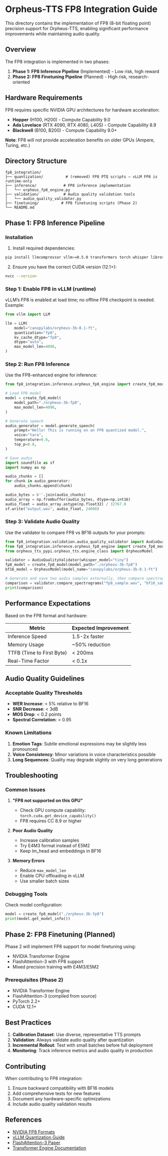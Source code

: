 # Orpheus-TTS FP8 Integration Guide

This directory contains the implementation of FP8 (8-bit floating point) precision support for Orpheus-TTS, enabling significant performance improvements while maintaining audio quality.

## Overview

The FP8 integration is implemented in two phases:

1. **Phase 1: FP8 Inference Pipeline** (Implemented) - Low risk, high reward
2. **Phase 2: FP8 Finetuning Pipeline** (Planned) - High risk, research-oriented

## Hardware Requirements

FP8 requires specific NVIDIA GPU architectures for hardware acceleration:
- **Hopper** (H100, H200) - Compute Capability 9.0
- **Ada Lovelace** (RTX 4090, RTX 4080, L40S) - Compute Capability 8.9
- **Blackwell** (B100, B200) - Compute Capability 9.0+

**Note**: FP8 will not provide acceleration benefits on older GPUs (Ampere, Turing, etc.)

## Directory Structure

```
fp8_integration/
├── quantization/          # (removed) FP8 PTQ scripts – vLLM FP8 is runtime-only
├── inference/            # FP8 inference implementation
│   └── orpheus_fp8_engine.py
├── validation/           # Audio quality validation tools
│   └── audio_quality_validator.py
├── finetuning/          # FP8 finetuning scripts (Phase 2)
└── README.md
```

## Phase 1: FP8 Inference Pipeline

### Installation

1. Install required dependencies:
```bash
pip install llmcompressor vllm>=0.5.0 transformers torch whisper librosa soundfile matplotlib seaborn
```

2. Ensure you have the correct CUDA version (12.1+):
```bash
nvcc --version
```

### Step 1: Enable FP8 in vLLM (runtime)

vLLM’s FP8 is enabled at load time; no offline FP8 checkpoint is needed. Example:

```python
from vllm import LLM

llm = LLM(
    model="canopylabs/orpheus-3b-0.1-ft",
    quantization="fp8",
    kv_cache_dtype="fp8",
    dtype="auto",
    max_model_len=4096,
)
```

### Step 2: Run FP8 Inference

Use the FP8-enhanced engine for inference:

```python
from fp8_integration.inference.orpheus_fp8_engine import create_fp8_model

# Load FP8 model
model = create_fp8_model(
    model_path="./orpheus-3b-fp8",
    max_model_len=4096,
)

# Generate speech
audio_generator = model.generate_speech(
    prompt="Hello! This is running on an FP8 quantized model.",
    voice="tara",
    temperature=0.6,
    top_p=0.8,
)

# Save audio
import soundfile as sf
import numpy as np

audio_chunks = []
for chunk in audio_generator:
    audio_chunks.append(chunk)

audio_bytes = b''.join(audio_chunks)
audio_array = np.frombuffer(audio_bytes, dtype=np.int16)
audio_float = audio_array.astype(np.float32) / 32767.0
sf.write("output.wav", audio_float, 24000)
```

### Step 3: Validate Audio Quality

Use the validator to compare FP8 vs BF16 outputs for your prompts:

```python
from fp8_integration.validation.audio_quality_validator import AudioQualityValidator
from fp8_integration.inference.orpheus_fp8_engine import create_fp8_model
from orpheus_tts_pypi.orpheus_tts.engine_class import OrpheusModel

validator = AudioQualityValidator(whisper_model="tiny")
fp8_model = create_fp8_model(model_path="./orpheus-3b-fp8")
bf16_model = OrpheusModel(model_name="canopylabs/orpheus-3b-0.1-ft")

# Generate and save two audio samples externally, then compare spectrograms
comparison = validator.compare_spectrograms("fp8_sample.wav", "bf16_sample.wav", save_path="spectrogram_comparison.png")
print(comparison)
```

## Performance Expectations

Based on the FP8 format and hardware:

| Metric | Expected Improvement |
|--------|---------------------|
| Inference Speed | 1.5-2x faster |
| Memory Usage | ~50% reduction |
| TTFB (Time to First Byte) | < 200ms |
| Real-Time Factor | < 0.1x |

## Audio Quality Guidelines

### Acceptable Quality Thresholds

- **WER Increase**: < 5% relative to BF16
- **SNR Decrease**: < 3dB
- **MOS Drop**: < 0.2 points
- **Spectral Correlation**: > 0.95

### Known Limitations

1. **Emotion Tags**: Subtle emotional expressions may be slightly less pronounced
2. **Voice Consistency**: Minor variations in voice characteristics possible
3. **Long Sequences**: Quality may degrade slightly on very long generations

## Troubleshooting

### Common Issues

1. **"FP8 not supported on this GPU"**
   - Check GPU compute capability: `torch.cuda.get_device_capability()`
   - FP8 requires CC 8.9 or higher

2. **Poor Audio Quality**
   - Increase calibration samples
   - Try E4M3 format instead of E5M2
   - Keep lm_head and embeddings in BF16

3. **Memory Errors**
   - Reduce `max_model_len`
   - Enable CPU offloading in vLLM
   - Use smaller batch sizes

### Debugging Tools

Check model configuration:
```python
model = create_fp8_model("./orpheus-3b-fp8")
print(model.get_model_info())
```

## Phase 2: FP8 Finetuning (Planned)

Phase 2 will implement FP8 support for model finetuning using:
- NVIDIA Transformer Engine
- FlashAttention-3 with FP8 support
- Mixed precision training with E4M3/E5M2

### Prerequisites (Phase 2)

- NVIDIA Transformer Engine
- FlashAttention-3 (compiled from source)
- PyTorch 2.2+
- CUDA 12.1+

## Best Practices

1. **Calibration Dataset**: Use diverse, representative TTS prompts
2. **Validation**: Always validate audio quality after quantization
3. **Incremental Rollout**: Test with small batches before full deployment
4. **Monitoring**: Track inference metrics and audio quality in production

## Contributing

When contributing to FP8 integration:
1. Ensure backward compatibility with BF16 models
2. Add comprehensive tests for new features
3. Document any hardware-specific optimizations
4. Include audio quality validation results

## References

- [NVIDIA FP8 Formats](https://docs.nvidia.com/deeplearning/transformer-engine/user-guide/index.html)
- [vLLM Quantization Guide](https://docs.vllm.ai/en/latest/quantization/fp8.html)
- [FlashAttention-3 Paper](https://arxiv.org/abs/2307.08691)
- [Transformer Engine Documentation](https://github.com/NVIDIA/TransformerEngine)
